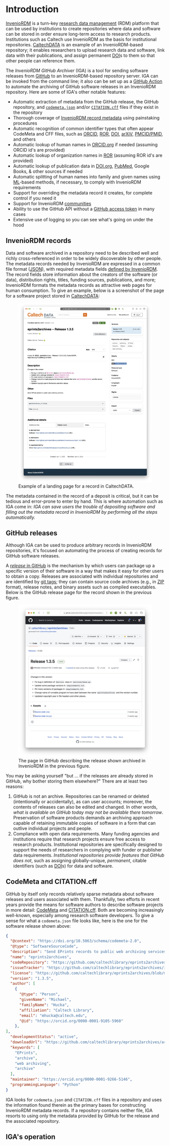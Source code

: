 # Introduction

[InvenioRDM](https://inveniordm.docs.cern.ch) is a turn-key [research data management](https://riojournal.com/article/56508/) (RDM) platform that can be used by institutions to create repositories where data and software can be stored in order ensure long-term access to research products. Institutions such as Caltech use InvenioRDM as the basis for institutional repositories. [CaltechDATA](https://data.caltech.edu) is an example of an InvenioRDM-based repository; it enables researchers to upload research data and software, link data with their publications, and assign permanent [DOI](https://en.wikipedia.org/wiki/Digital_object_identifier)s to them so that other people can reference them.

The _InvenioRDM GitHub Archiver_ (IGA) is a tool for sending software releases from [GitHub](https://github.com/about) to an InvenioRDM-based repository server. IGA can be invoked from the command line; it also can be set up as a [GitHub Action](https://docs.github.com/en/actions) to automate the archiving of GitHub software releases in an InvenioRDM repository. Here are some of IGA's other notable features:
* Automatic extraction of metadata from the GitHub release, the GitHub repository, and [`codemeta.json`](https://codemeta.github.io) and/or [`CITATION.cff`](https://citation-file-format.github.io) files if they exist in the repository
* Thorough coverage of [InvenioRDM record metadata](https://inveniordm.docs.cern.ch/reference/metadata) using painstaking procedures
* Automatic recognition of common identifier types that often appear CodeMeta and CFF files, such as [ORCID](https://orcid.org), [ROR](https://ror.org), [DOI](https://www.doi.org), [arXiV](https://arxiv.org), [PMCID/PMID](https://www.ncbi.nlm.nih.gov/pmc/about/public-access-info/), and others
* Automatic lookup of human names in [ORCID.org](https://orcid.org) if needed (assuming ORCID id's are provided)
* Automatic lookup of organization names in [ROR](https://ror.org) (assuming ROR id's are provided)
* Automatic lookup of publication data in [DOI.org](https://www.doi.org), [PubMed]((https://www.ncbi.nlm.nih.gov/pmc/about/public-access-info/)), Google Books, & other sources if needed
* Automatic splitting of human names into family and given names using [ML](https://en.wikipedia.org/wiki/Machine_learning)-based methods, if necessary, to comply with InvenioRDM requirements
* Support for overriding the metadata record it creates, for complete control if you need it
* Support for InvenioRDM [communities](https://invenio-communities.readthedocs.io/en/latest/)
* Ability to use the GitHub API without a [GitHub access token](https://docs.github.com/en/authentication/keeping-your-account-and-data-secure/creating-a-personal-access-token) in many cases
* Extensive use of logging so you can see what's going on under the hood


## InvenioRDM records

Data and software archived in a repository need to be described well and richly cross-referenced in order to be widely discoverable by other people. The metadata records needed by InvenioRDM are expressed in a common file format ([JSON](https://www.json.org)), with required metadata fields [defined by InvenioRDM](https://inveniordm.docs.cern.ch/reference/metadata/). The record fields store information about the creators of the software (or data), distribution rights, titles, funding sources, publications, and more; InvenioRDM formats the metadata records as attractive web pages for human consumption. To give an example, below is a screenshot of the page for a software project stored in [CaltechDATA](https://data.caltech.edu):

<figure>
    <img src="_static/media/example-record-landing-page.jpg">
    <figcaption>Example of a landing page for a record in CaltechDATA.</figcaption>
</figure>

The metadata contained in the record of a deposit is critical, but it can be tedious and error-prone to enter by hand.  This is where automation such as IGA come in: _IGA can save users the trouble of depositing software and filling out the metadata record in InvenioRDM by performing all the steps automatically._


## GitHub releases

Although IGA can be used to produce arbitrary records in InvenioRDM repositories, it's focused on automating the process of creating records for GitHub software releases.

A [_release_ in GitHub](https://github.blog/2013-07-02-release-your-software/) is the mechanism by which users can package up a specific version of their software in a way that makes it easy for other users to obtain a copy. Releases are associated with individual repositories and are identified by [git tags](https://git-scm.com/book/en/v2/Git-Basics-Tagging); they can contain source code archives (e.g., in [ZIP](https://en.wikipedia.org/wiki/ZIP_(file_format)) format), release notes, and binary assets such as compiled executables. Below is the GitHub release page for the record shown in the previous figure.

<figure>
    <img src="_static/media/example-github-release.jpg">
    <figcaption>The page in GitHub describing the release shown archived in InvenioRDM in the previous figure.</figcaption>
</figure>

You may be asking yourself "but … if the releases are already stored in GitHub, why bother storing them elsewhere?" There are at least two reasons:
1. GitHub is not an archive. Repositories can be renamed or deleted (intentionally or accidentally), as can user accounts; moreover, the contents of releases can also be edited and changed. In other words, _what is available on GitHub today may not be available there tomorrow_. Preservation of software products demands an archiving approach capable of retaining immutable copies of software in a form that can outlive individual projects and people.
2. Compliance with open data requirements. Many funding agencies and institutions require that research projects ensure free access to research products. Institutional repositories are specifically designed to support the needs of researchers in complying with funder or publisher data requirements. _Institutional repositories provide features that GitHub does not_, such as assigning globally-unique, _permanent_, citable identifiers (such as [DOI](https://en.wikipedia.org/wiki/Digital_object_identifier)s) for data and software.


## CodeMeta and CITATION.cff

GitHub by itself only records relatively sparse metadata about software releases and users associated with them. Thankfully, two efforts in recent years provide the means for software authors to describe software projects in more detail: [CodeMeta](https://codemeta.github.io) and [CITATION.cff](https://citation-file-format.github.io). Both are becoming increasingly well-known, especially among research software developers. To give a sense for what a `codemeta.json` file looks like, here is the one for the software release shown above:

```json
{
  "@context": "https://doi.org/10.5063/schema/codemeta-2.0",
  "@type": "SoftwareSourceCode",
  "description": "Send EPrints records to public web archiving services",
  "name": "eprints2archives",
  "codeRepository": "https://github.com/caltechlibrary/eprints2archives",
  "issueTracker": "https://github.com/caltechlibrary/eprints2archives/issues",
  "license": "https://github.com/caltechlibrary/eprints2archives/blob/master/LICENSE",
  "version": "1.3.5",
  "author": [
    {
      "@type": "Person",
      "givenName": "Michael",
      "familyName": "Hucka",
      "affiliation": "Caltech Library",
      "email": "mhucka@caltech.edu",
      "@id": "https://orcid.org/0000-0001-9105-5960"
    },
],
  "developmentStatus": "active",
  "downloadUrl": "https://github.com/caltechlibrary/eprints2archives/archive/master.zip",
  "keywords": [
    "EPrints",
    "archive",
    "web archiving",
    "archive"
  ],
  "maintainer": "https://orcid.org/0000-0001-9266-5146",
  "programmingLanguage": "Python"
}
```

IGA looks for `codemeta.json` and `CITATION.cff` files in a repository and uses the information found therein as the primary bases for constructing InvenioRDM metadata records. If a repository contains neither file, IGA resorts to using only the metadata provided by GitHub for the release and the associated repository.


## IGA's operation
